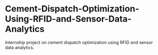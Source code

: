 # Cement-Dispatch-Optimization-Using-RFID-and-Sensor-Data-Analytics
Internship project on cement dispatch optimization using RFID and sensor data analytics.
